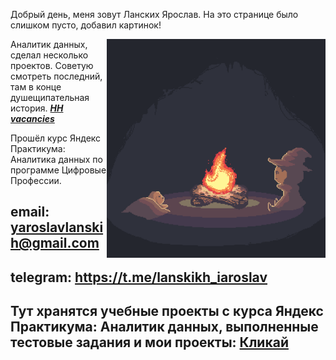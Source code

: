 
Добрый день, меня зовут Ланских Ярослав. На это странице было слишком пусто, добавил картинок!

<img align="right" alt="Nice picture of campfire" width="350" src="images/campfire.gif" />

Аналитик данных, сделал несколько проектов. Советую смотреть последний, там в конце душещипательная история. ***[HH vacancies](https://github.com/IaroslavLanskikh/Projects/tree/main/pet_hh)***

Прошёл курс Яндекс Практикума: Аналитика данных по программе Цифровые Профессии.
 

## email: yaroslavlanskih@gmail.com
## telegram: https://t.me/lanskikh_iaroslav


## Тут хранятся учебные проекты с курса Яндекс Практикума: Аналитик данных, выполненные тестовые задания и мои проекты: [Кликай](https://github.com/IaroslavLanskikh/Projects)
